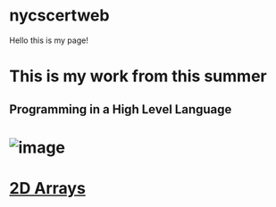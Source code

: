 # nycscertweb

Hello this is my page!

# This is my work from this summer 

## Programming in a High Level Language

# ![image](https://user-images.githubusercontent.com/29928427/180843520-3eee32ba-049a-4ad6-bc15-0bdacb4a95c9.png)
# <a href="https://replit.com/@StacyG/cohort-3-summer-work-sgoldstein11#programming/3/Array2DPractice.java">2D Arrays</a>
